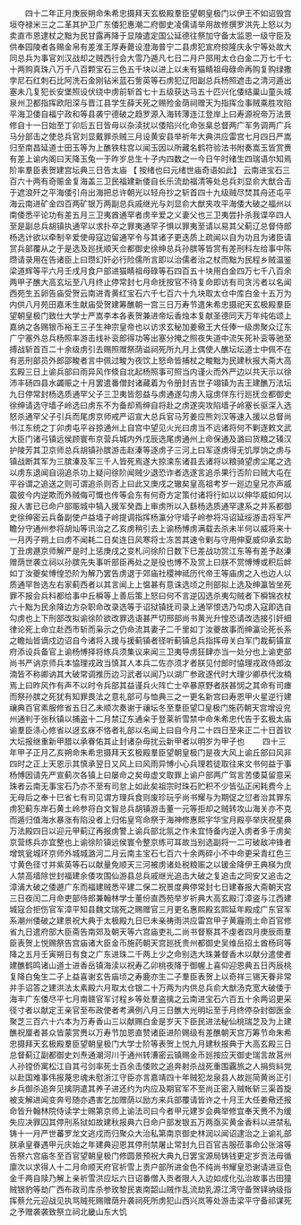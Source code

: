 <!-- { "loadSidebar": true } -->
　　四十二年正月庚辰朔命朱希忠摄拜天玄极殿羣臣望朝皇极门以伊王不如诏毁宫垣夺禄米三之二革其护卫广东倭犯惠潮二府御史凌儒请举用故修撰罗洪先上怒以为卖直市恩逮杖之黜为民甘露再降于显陵遣定国公延德往祭加守备太监恩一级守臣及供奉园陵者各赐金帛有差淮王厚寿薨设澄海普宁二县虏犯宣府掠隆庆永宁等处故大同总兵为事官刘汉战却之贼西行会大雪乃遁凡七日二月户部用太仓白金二万七千七十两购真珠八万千八百颗宝石三色五千块以进上以未有猫睛祖母碌命再购复购绿撒孛尼石红刺石比阿洗石金刚钻米蓝石訾英等石虏犯辽阳副总兵杨照遮击之清河遁出塞未几复犯长安堡照设伏绕中虏前斩首七十五级获达马五十匹兴化倭结巢山童头城泉州卫都指挥欧阳深与晋江县学生薛天死之赐殓金荫祠赠天为指挥佥事贼乘胜攻陷平海卫倭自福宁政和等县袭宁德破之趋罗源入海转薄连江登岸上曰寿源祝帝万法景修自十一日始至丁卯后五日皆毋以杂渎扰以倭陷兴化命张臬总督两广军务调两广兵马分部击之使总兵官刘显戴罪杀贼三月设黄安县举祈年大典洪应雷宫七月四日严嵩归至南昌延道士田玉等为上醮铁柱宫以闻玉因以所藏名鹤符验法书附奏嵩玉皆赏赉有差上谕内阁曰天降玉兔一于昨岁总生十子内四数之一今日午时绪生四瑞语尔知焉阶率羣臣表贺建宫坛典三日告太庙 【 按绪也曰元绪世庙奇语如此】 云南进宝石三百六十两有奇赈金复海盖三卫民福建新倭自长乐流劫福清等处总兵刘显俞大猷合击于遮浪歼之平海倭引舟出海把总许朝光以轻舟抄之斩首四十九级贼尽焚其舟还屯平海云南进矿金四百两矿银万两副总兵戚继光与刘显俞大猷夹攻平海倭大破之福州以南倭悉平论功有差五月三卫夷酋通罕者虏辛爱之义妻父也三卫夷尝扑杀我谍卒四人至是副总兵胡镇执通罕以求扑卒之罪夷通罕子惧以罪夷至请以易其父蓟辽总督侍郎杨选计欲以牵制辛爱使毋寇边留通罕令与其诸子更迭质上疏闻以自为功且为诸臣请赏兵部覆从之于是选及廵抚顺天佥都御史徐绅总兵孙膑等皆赏有差刑科左给事中陈瓒请录用在告诸臣上曰瓒幻奸必行险儒所言即以治儒者治之杖而黜为民程乡贼温鉴梁道辉等平六月壬戌月食户部进猫睛祖母碌等石四百五十块用白金四万七千八百余两甲子醮大高玄坛至八月终止停常封七月命抚按官不待复命即访有司贪污者以名闻西苑生五卵告庙受贺云南进青黄红宝石六千七百六十九块取太仓中库白金十五万为内供八月苑田嘉禾生献庙受贺建筹醮朝一宫三日万寿节遣朱希忠摄祀天玄极殿羣臣望朝皇极门致仕大学士严嵩李本各表贺兼进帝坛香烛本复献圣德同天万年纯佑颂上嘉纳之各赐银币裕王三子生神宗皇帝也以访求玄秘加姜儆王大任俸一级虏聚众辽东广宁塞外总兵杨照率游击线补衮郎得功等出塞分掩之照夜失道中流矢死补衮等驰至搏战斩首百二十余级虏引去赐照赠祭荫谥祠死所九月上偶使人醮坛坛道士中佩不在有恶刑部员外郎邵畯者言中佩过畯为夜饮上怒命皆捕杖之畯黜为民建秋报大斋大高玄殿三日上谕兵部曰雨异风作倐自北起杨照事可照当内谨火而外严边以共天示以徐沛丰砀四县水蠲赈之十月罢遣番僧封诸藏着为令册封吉世子翊镇为吉王建醮万法坛九日停常封杨选质通罕父子三卫夷皆怨益与虏通遂勾虏入寇虏佯东行廵抚佥都御史徐绅请选守墙子岭选曰虏东不为备却焉绅自将赴之虏遂突攻陷墙子岭塞长驱深入选怒杀通罕父子引兵而尾虏京师戒严诏宣大总兵官马芳姜应熊刘汉等速入援以总督尚书江东统之丁卯虏屯平谷掠通州上自宫中望见火光曰虏当不远诸将何不剿逐敕文武大臣门诸弓镇远侯顾寰布京营兵城内外戊辰选尾虏通州上命保通及潞曰货粮之辏汉护陵芳其卫京师总兵胡镇孙膑游击赵溱等逐虏子三河上曰军逐虏得无饥厚饷之虏与镇战断其军为三膑溱及军三千人皆死焉遂大掠滦东诸县去诸将以粮骑望虏尘尾之选以虏东退闻自诩追杀功上疑问徐阶闻贼少退恐诈者选遂言追杀果行否阶曰贼大屯在平谷谓之追送之则可谓追杀则否上曰此又庚戌之辙矣皇高祖考岁一廵边皇兄亦声威震彼今内逆欺而外贼侮可慨也传等会东有何奇方定策付诸将行如以以伸华威如何以报人害已已命户部赈城中犒入援军癸酉上审虏所以入繇杨选质通罕逮系之并系都御史徐绅密云兵备副使卢益墙子岭提调指挥杨瀛分守墙子岭参将冯诏延绥游击将军严瞻分守通州参将胡灿等讯治之乙亥虏稍引去上谕杨愽虏满载去杀未半何以威将来十一月丙子朔上曰虏不闻耗二日矣连日风寒将士冻苦其速令剿与守用伸夏威仰承玄助丁丑虏遯京师解严是时上惩庚戌之变札问徐阶日数下巳差战功赏江东等有差予赵溱赠荫世袭立祠以孙膑先失事听部臣再处之是役也愽不及赏上曰朕不赏愽愽或积后衅如丁汝夔矣愽惶恐阶为解乃罢告虏退于郊庙社稷神祗历代帝王等庙虏之入也边人以质通罕咎选左右家蓟西者以其言闻上上愠甚有意诛选顷之刑部拟上选及绅瀛皆坐死罪不报会兵科都给事中丘橓等上善后策上怒曰何不言逆囚选杀夷勾贼者下橓锦衣杖六十黜为民余降边方杂职命改录选等于诏狱镇抚司录上通罕恨选乃勾虏入寇即选自勾虏也上下刑部改拟谕徐阶欲改罪选语甚严切邢部尚书黄光升惶恐请改选接引奸细律论死上命立赴西市斩而枭示之仍命流其妻子二千里如丁汝夔故事而绅瀛论死长系之瞻灿皆谪戍边诏自今诸将入援与援蓟镇者径听蓟镇总兵指挥毋关白军门裁蓟镇宣府添设兵备官上谕杨愽择将练兵须集议来闻三卫夷导虏狂肆亦当一处分也上谕吏部尚书严讷京师兵本恊理戎政当慎其人本兵二佐亦须才者朕见付郎时恊理戎政侍郎汝湳皆不称卿讷其大破常调推历边习武者以闻乃以湖广参政遂代时大理少卿恭代汝楠焉上曰昨风作有声不以时令兵部其益谨兵火阵亡士卒暴原野者朕甚悯之其命有司瘗而祭孙膑之死犹有知罪畏法之意礼部可与恤典三之一更名新宫曰寿恩甲火星逆行建禳典百官素服修省五日乙未顺次奏谢于禳坛冬至羣臣望□皇极门施药朝天宫增设兖州通判于张秋镇以捕盗十二月禁辽东通籴于登莱祈雪禁中命朱希忠代告于玄极太庙谕羣臣涤心修省以迓玄庥不恪者礼部以名闻上曰自今月二十四日至来正二十日首钦大坛报继重新甲腊以承眷佑其止封诸杂毋扰云新甲者以明岁为甲子也 
　　四十三年甲子正月乙亥朔命朱希忠摄拜天玄极殿羣臣望朝皇极门是夜大风上谕丘部曰风非四时之正上天恩示其慎承翌日又风上曰风雨异愽小心兵理若徒取往来文书何益于事杨愽因请先严宣蓟次各镇上曰屡命之矣毋虚文取罪上谕户部两广驾言苦倭莫留意采珠者云南无事宝石乃亦不至有司怠上如此矣祖宗时珠石贮积不少皆弘正闲耗费今上无母后之奉十巳省七有司见谓方理兵食则废珍玩乎尚书耀与为期促之愆者治其罪东虏犯蓟东岸石黄土岭参将白文智总兵胡镇游击董一元等拒却之贼转攻山海关亦不克而遁归值海水暴涨有陷没者上归佑皇穹命祭于海神修惠熙宇华宝月殿亭举庆祝星典万法殿四日以迎元甲蓟辽再报虏警上谕兵部北氛之作未宜恃备内逆入虏者多于虏矣京营练兵亦宜整也上谕徐阶镇远侯寰令整京练可耳故当别选副将一二可破敌冲锋者增筑瓮城环京师外城城潞河二月云南主宝石七百六十余两碎小不中命更采青红色三寸黄色径寸并紫英等石以献量免顺天三河被虏诸处税粮赈之以锾金降伊王典楧为庶人禁高墙除世封福建余倭攻围仙游县总兵戚继光追击大破之复追击之同安又追击之漳浦大破之倭遯广东而福建贼悉平建二保二祝景度典停常封七日建春报大斋朝天宫三日夜闰二月命吏部侍郎兼翰林学士董份直西苑举岁祈典大高玄殿汀漳盗与江西建城寇合拒伤官军漳平知县魏文瑞死之赐赠官三月更名惠熙殿玄熙延年殿成广东官军系潮州倭破之建景祝大典于太极殿九日巳未亲祷雨洪应雷宫甲子黄霾雨土命百官修省九日遣府部大臣斋告南郊及朝天等六宫庙吏礼二尚书督察其不虔者四月庚辰雨羣臣表贺上悦赐祭告宫庙诸大臣金币施药朝天宫廵抚贵州都御史吴维岳招土酋杨珂等降之五月壬寅朔日有食之广东进珠二千两上少之命别选大珠兼督香木以献分遣使者建醮鹤鸣诸山道士进香岳镇海渎以祝寿乙卯桃夜降于御幄上喜仰迎恩典五日丙辰桃复降白兔生二子上益喜谢玄告庙顷之寿鹿亦生二子羣臣表贺上以奇祥三锡天眷非常并手诏答之建洪法太素殿六月取太仓银二十万两为内供总兵俞大猷汤克宽大破倭于海丰广东倭尽平七月南赣官军讨程乡等处羣盗擒之云南进宝石六百五十余两诏更采径寸者以献定王亲官至布政使者考满例八月三日醮大光明坛至于月终停杂封御医金聚芝三百六十六本为万寿香山三以献赐白金是岁天下臣民进法秘仙桃瑞芝及为上建醮祝厘者甚众皆蒙赏赉以万寿节加恩直赞诸臣进阶赐级有差醮朝天宫万筹节命朱希忠摄拜天玄极殿羣臣望朝皇极门大学士阶等表贺上悦九月建秋报典于大高玄殿三日总督蓟辽副都御史刘焘通潮河川于通州转漕密云镇赐金币廵按应天御史瑞言故莒州人孙镗侨寓松江自其弓剑率死士百余击倭败之追奔射杀战死重围覊旅之人捐赀紏党以赴国难事伟报蔑忠魂未慰浙江守臣亦言嘉靖四十年贼犯龙泉县人故廵简黄尚正引乡兵御杀追奔见擒阴遣其养子进还约为内应及期官军不至尚正密入贼帐斩三渠首旋被支解进闻变奔号随亦遇害乞加赠荫以励方来兵部覆请皆许之十月王大任姜儆还报命皆升翰林院侍读学士赐第京师上谕法司曰今者甲元建岁会典举修宜奉天赉不为缓失应决罪囚其停刑系狱如故建秋报典六日命户部发银五万两亟买黄金香料以进禁私铸十一月严世蕃罗龙文逃戍而归聚众大治私第南京御史林润以闻诏逮治之上谕礼部朕承皇眷遇甲元庆始之年建典迎恩其停刑禁屠止常封九日百官吉服莅事命公张溶等告祭六宫庙冬至百官望朝皇极门修圆景预祝大典九日罢宝源局铸钱更定岁贡法毋循廪次以求得人十二月命顺天府官祈雪上责户部所进金色不纯尚书耀皇恐谢请进豆色金千两自赎乃解上亲祈雪洪应坛六日诏番僧入贡者限人入边如成化弘治故事古田獞贼银豹等劫广西布政司库杀参玫黎民衷南韶山贼作乱流劫乳源江湾守备贺铎纳级指挥蔡允元迎战见执骂贼死赐赠荫升袭祠死所虏犯山西兴岚等处游击梁平守备祁谋死之予赠袭袭致祭立祠北畿山东大饥 
